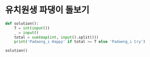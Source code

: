 # 유치원생 파댕이 돌보기

```python
def solution():
    T = int(input())
    _ = input()
    total = sum(map(int, input().split()))
    print('Padaeng_i Happy' if total >= T else 'Padaeng_i Cry')

solution()
```

